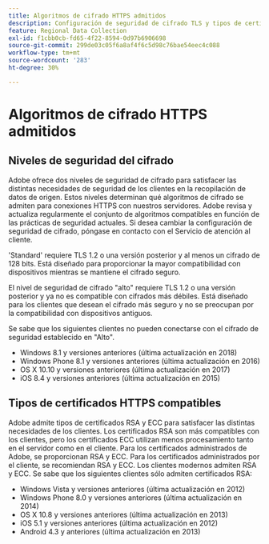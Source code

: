 ```yaml
---
title: Algoritmos de cifrado HTTPS admitidos
description: Configuración de seguridad de cifrado TLS y tipos de certificado.
feature: Regional Data Collection
exl-id: f1cbb0cb-fd65-4f22-8594-0d97b6906698
source-git-commit: 299de03c05f6a8af4f6c5d98c76bae54eec4c088
workflow-type: tm+mt
source-wordcount: '283'
ht-degree: 30%

---
```


# Algoritmos de cifrado HTTPS admitidos

## Niveles de seguridad del cifrado

Adobe ofrece dos niveles de seguridad de cifrado para satisfacer las distintas necesidades de seguridad de los clientes en la recopilación de datos de origen. Estos niveles determinan qué algoritmos de cifrado se admiten para conexiones HTTPS con nuestros servidores. Adobe revisa y actualiza regularmente el conjunto de algoritmos compatibles en función de las prácticas de seguridad actuales. Si desea cambiar la configuración de seguridad de cifrado, póngase en contacto con el Servicio de atención al cliente.

&#39;Standard&#39; requiere TLS 1.2 o una versión posterior y al menos un cifrado de 128 bits. Está diseñado para proporcionar la mayor compatibilidad con dispositivos mientras se mantiene el cifrado seguro.

El nivel de seguridad de cifrado &quot;alto&quot; requiere TLS 1.2 o una versión posterior y ya no es compatible con cifrados más débiles. Está diseñado para los clientes que desean el cifrado más seguro y no se preocupan por la compatibilidad con dispositivos antiguos.

Se sabe que los siguientes clientes no pueden conectarse con el cifrado de seguridad establecido en &quot;Alto&quot;.

* Windows 8.1 y versiones anteriores (última actualización en 2018)
* Windows Phone 8.1 y versiones anteriores (última actualización en 2016)
* OS X 10.10 y versiones anteriores (última actualización en 2017)
* iOS 8.4 y versiones anteriores (última actualización en 2015)

## Tipos de certificados HTTPS compatibles

Adobe admite tipos de certificados RSA y ECC para satisfacer las distintas necesidades de los clientes. Los certificados RSA son más compatibles con los clientes, pero los certificados ECC utilizan menos procesamiento tanto en el servidor como en el cliente. Para los certificados administrados de Adobe, se proporcionan RSA y ECC. Para los certificados administrados por el cliente, se recomiendan RSA y ECC. Los clientes modernos admiten RSA y ECC. Se sabe que los siguientes clientes sólo admiten certificados RSA:

* Windows Vista y versiones anteriores (última actualización en 2012)
* Windows Phone 8.0 y versiones anteriores (última actualización en 2014)
* OS X 10.8 y versiones anteriores (última actualización en 2013)
* iOS 5.1 y versiones anteriores (última actualización en 2012)
* Android 4.3 y anteriores (última actualización en 2013)
